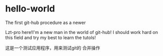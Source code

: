 # hello-world
The first git-hub procedure as a newer

Lzt-pro here!I'm a new man in the world of git-hub!
I should work hard on this field and try my best to learn the tutols!

这是一个测试应用程序，用来测试git的 合并操作
